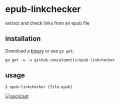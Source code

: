 # epub-linkchecker

extract and check links from an epub file

## installation

Download a [binary](https://github.com/atomotic/epub-linkchecker/releases) or use `go get`:

	go get -u -v github.com/atomotic/epub-linkchecker
	
## usage

	$ epub-linkchecker {file.epub}
	
[![asciicast](https://asciinema.org/a/234915.svg)](https://asciinema.org/a/234915)
